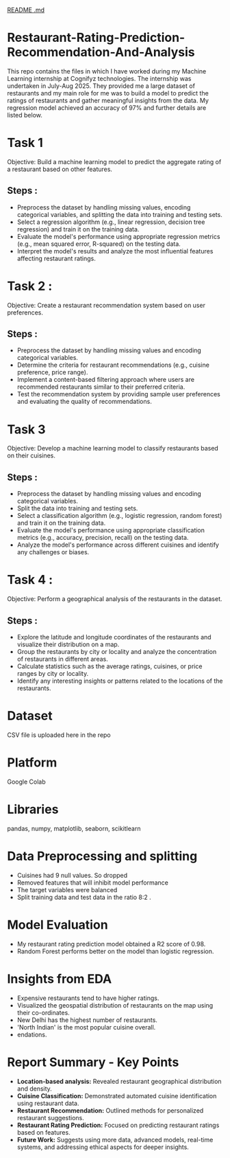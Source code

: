 [README .md](https://github.com/user-attachments/files/21700141/README.md)
# Restaurant-Rating-Prediction-Recommendation-And-Analysis
This repo contains the files in which I have worked during my Machine Learning internship at Cognifyz technologies. The internship was undertaken in July-Aug 2025. They provided me a large dataset of restaurants and my main role for me was to build a model to predict the ratings of restaurants and gather meaningful insights from the data. My regression model achieved an accuracy of 97% and further details are listed below.

# Task 1
Objective: Build a machine learning model to predict the aggregate rating of a restaurant based on other features.

## Steps :
* Preprocess the dataset by handling missing values, encoding categorical variables, and splitting the data into training and testing sets.
* Select a regression algorithm (e.g., linear regression, decision tree regression) and train it on the training data.
* Evaluate the model's performance using appropriate regression metrics (e.g., mean squared error, R-squared) on the testing data.
* Interpret the model's results and analyze the most influential features affecting restaurant ratings.

# Task 2 :
Objective: Create a restaurant recommendation system based on user preferences.

## Steps :
* Preprocess the dataset by handling missing values and encoding categorical variables.
* Determine the criteria for restaurant recommendations (e.g., cuisine preference, price range).
* Implement a content-based filtering approach where users are recommended restaurants similar to their preferred criteria.
* Test the recommendation system by providing sample user preferences and evaluating the quality of recommendations.

# Task 3 
Objective: Develop a machine learning model to classify restaurants based on their cuisines.

## Steps :
* Preprocess the dataset by handling missing values and encoding categorical variables.
* Split the data into training and testing sets.
* Select a classification algorithm (e.g., logistic regression, random forest) and train it on the training data.
* Evaluate the model's performance using appropriate classification metrics (e.g., accuracy, precision, recall) on the testing data.
* Analyze the model's performance across different cuisines and identify any challenges or biases.

# Task 4 :
Objective: Perform a geographical analysis of the restaurants in the dataset.

## Steps : 
* Explore the latitude and longitude coordinates of the restaurants and visualize their distribution on a map.
* Group the restaurants by city or locality and analyze the concentration of restaurants in different areas.
* Calculate statistics such as the average ratings, cuisines, or price ranges by city or locality.
* Identify any interesting insights or patterns related to the locations of the restaurants.

# Dataset
CSV file is uploaded here in the repo

# Platform
Google Colab

# Libraries
pandas, numpy, matplotlib, seaborn, scikitlearn

# Data Preprocessing and splitting
* Cuisines had 9 null values. So dropped
* Removed features that will inhibit model performance
* The target variables were balanced
* Split training data and test data in the ratio 8:2  .

# Model Evaluation
* My restaurant rating prediction model obtained a R2 score of 0.98.
* Random Forest performs better on the model than logistic regression.

# Insights from EDA
* Expensive restaurants tend to have higher ratings.
* Visualized the geospatial distribution of restaurants on the map using their co-ordinates.
* New Delhi has the highest number of restaurants.
* 'North Indian' is the most popular cuisine overall.
* endations.

# Report Summary - Key Points

*   **Location-based analysis:** Revealed restaurant geographical distribution and density.
*   **Cuisine Classification:** Demonstrated automated cuisine identification using restaurant data.
*   **Restaurant Recommendation:** Outlined methods for personalized restaurant suggestions.
*   **Restaurant Rating Prediction:** Focused on predicting restaurant ratings based on features.
*   **Future Work:** Suggests using more data, advanced models, real-time systems, and addressing ethical aspects for deeper insights.
